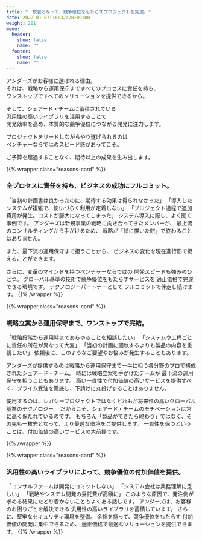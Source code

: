 ```yaml
---
title: "一枚岩となって、競争優位をもたらすプロジェクトを完遂。"
date: 2022-01-07T16:32:28+09:00
weight: 201
menu:
  header:
    show: false
    name: ""
  footer:
    show: false
    name: ""
---
```


アンダーズがお客様に選ばれる理由。<br>
それは、戦略から運用保守まですべてのプロセスに責任を持ち、<br>
ワンストップですべてのソリューションを提供できるから。<br>

そして、シェアード・チームに蓄積されている<br>
汎用性の高いライブラリを活用することで<br>
開発効率を高め、本質的な競争優位につながる開発に注力します。<br>

プロジェクトをリードしながらやり遂げられるのは<br>
ベンチャーならではのスピード感があってこそ。<br>

ご予算を超過することなく、期待以上の成果を生み出します。<br>

{{% wrapper class="reasons-card" %}}
### <span>全プロセスに責任を持ち、</span><span>ビジネスの成功にフルコミット。</span>

「当初の計画書は良かったのに、期待する効果は得られなかった」 「導入したシステムが複雑で、使いづらく利用が定着しない」 「プロジェクト過程で追加費用が発生。コストが膨大になってしまった」 システム導入に際し、よく聞く事例です。
アンダーズは新規事業の戦略に向き合ってきたメンバーが、 最上流のコンサルティングから手がけるため、 戦略が「絵に描いた餅」で終わることはありません。

また、最下流の運用保守まで担うことから、 ビジネスの変化を現在進行形で捉えることができます。

さらに、変革のマインドを持つベンチャーならではの 開発スピードも強みのひとつ。
グローバル基準の技術で競争優位をもたらすサービスを 適正価格で完遂できる環境です。
テクノロジーパートナーとして フルコミットで伴走し続けます。
{{% /wrapper %}}

{{% wrapper class="reasons-card" %}}
### <span>戦略立案から運用保守まで、</span><span>ワンストップで完結。</span>

「戦略段階から運用時まであらゆることを相談したい」 「システムや工程ごとに責任の所在が異なって大変」 「当初の計画に固執するよりも製品の内容を重視したい」 依頼後に、このようなご要望やお悩みが発生することもあります。

アンダーズが提供するのは戦略から運用保守まで一手に担う各分野のプロで構成されたシェアード・チーム。
時には戦略立案を手がけたチームが 最下流の運用保守を担うこともあります。
高い一貫性で付加価値の高いサービスを提供すべく、プライム受注を徹底し、下請けに丸投げすることはありません。

使用するのは、レガシープロジェクトではなくどれもが将来性の高いグローバル基準のテクノロジー。
だからこそ、シェアード・チームのモチベーションは常に高く保たれているのです。
もちろん「製品ができたら終わり」ではなく、その先も一枚岩となって、より最適な環境をご提供します。
一貫性を保つということは、付加価値の高いサービスの大前提です。

{{% /wrapper %}}

{{% wrapper class="reasons-card" %}}
### <span>汎用性の高いライブラリによって、</span><span>競争優位の付加価値を提供。</span>

「コンサルファームは開発にコミットしない」 「システム会社は業務理解に乏しい」 「戦略やシステム開発の委託費が高額に」 このような原因で、発注側が求める結果にたどり着かないこともよくある話しです。
アンダーズは、お客様のお困りごとを解決できる 汎用性の高いライブラリを蓄積しています。 さらに、堅牢なセキュリティ環境を整備。
余裕を持って、競争優位をもたらす 付加価値の開発に集中できるため、 適正価格で最適なソリューションを提供できます。
{{% /wrapper %}}
